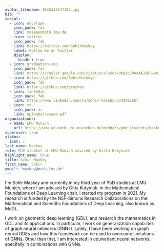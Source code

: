 ```yaml
---
avatar_filename: 1635330147152.jpg
bio: ""
social:
  - icon: envelope
    icon_pack: fas
    link: maskey@math.lmu.de
  - icon: twitter
    icon_pack: fab
    link: https://twitter.com/SohirMaskey
    label: Follow me on Twitter
    display:
      header: true
  - icon: graduation-cap
    icon_pack: fas
    link: https://scholar.google.com/citations?user=3KpzqLMAAAAJ&hl=en
  - icon: https://github.com/SohirMaskey/
    icon_pack: fab
    link: https://github.com/gcushen
  - icon: linkedin
    icon_pack: fab
    link: https://www.linkedin.com/in/sohir-maskey-33429215b/
  - icon: cv
    icon_pack: ai
    link: uploads/resume.pdf
organizations:
  - name: LMU Munich
    url: https://www.ai.math.uni-muenchen.de/members/phd_students/maskey/index.html
superuser: true
status:
  icon: ☕️
last_name: Maskey
role: PhD student at LMU Munich advised by Gitta Kutyniok
highlight_name: true
title: Sohir Maskey
first_name: Sohir
email: "maskey@math.lmu.de"
---
```


I'm Sohir Maskey and currently in my third year of PhD studies at LMU Munich, where I am advised by Gitta Kutyniok, in the Mathematical Foundations of Deep Learning chair. I started my program in 2021. My research is funded by the NSF-Simons Research Collaborations on the Mathematical and Scientific Foundations of Deep Learning, also known as MoDL.

I work on geometric deep learning (GDL), and research the mathematics in GDL and its applications. In particular, I work on generalization capabilites of graph neural networks (GNNs). Lately, I have been working on graph neural ODEs and how this framework can be used to overcome limitations of GNNs. Other than that, I am interested in equivariant neural networks, specifally in combinations with GNNs.
